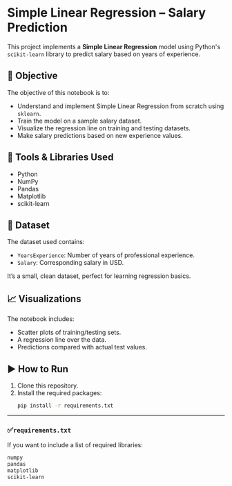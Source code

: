 # Simple Linear Regression – Salary Prediction

This project implements a **Simple Linear Regression** model using Python's `scikit-learn` library to predict salary based on years of experience.

## 📌 Objective

The objective of this notebook is to:
- Understand and implement Simple Linear Regression from scratch using `sklearn`.
- Train the model on a sample salary dataset.
- Visualize the regression line on training and testing datasets.
- Make salary predictions based on new experience values.

## 🔧 Tools & Libraries Used

- Python
- NumPy
- Pandas
- Matplotlib
- scikit-learn

## 🧪 Dataset

The dataset used contains:
- `YearsExperience`: Number of years of professional experience.
- `Salary`: Corresponding salary in USD.

It’s a small, clean dataset, perfect for learning regression basics.

## 📈 Visualizations

The notebook includes:
- Scatter plots of training/testing sets.
- A regression line over the data.
- Predictions compared with actual test values.

## ▶️ How to Run

1. Clone this repository.
2. Install the required packages:
   ```bash
   pip install -r requirements.txt


---

### ✅**`requirements.txt`**
If you want to include a list of required libraries:

```txt
numpy
pandas
matplotlib
scikit-learn

